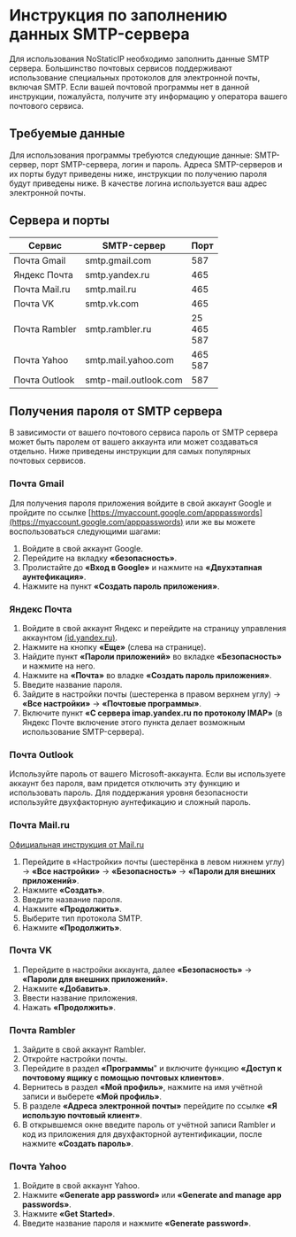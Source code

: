 # Инструкция по заполнению данных SMTP-сервера
Для использования NoStaticIP необходимо заполнить данные SMTP сервера. Большинство почтовых сервисов поддерживают использование специальных протоколов для электронной почты, включая SMTP. Если вашей почтовой программы нет в данной инструкции, пожалуйста, получите эту информацию у оператора вашего почтового сервиса.

## Требуемые данные
Для использования программы требуются следующие данные: SMTP-сервер, порт SMTP-сервера, логин и пароль. Адреса SMTP-серверов и их порты будут приведены ниже, инструкции по получению пароля будут приведены ниже. В качестве логина используется ваш адрес электронной почты.

## Сервера и порты
|    Сервис      |     SMTP-сервер     |       Порт       |
|----------------|---------------------|------------------|
|Почта Gmail     |smtp.gmail.com       |587               |
|Яндекс Почта    |smtp.yandex.ru       |465               |
|Почта Mail.ru   |smtp.mail.ru         |465               |
|Почта VK        |smtp.vk.com          |465               |
|Почта Rambler   |smtp.rambler.ru      |25<br/>465<br/>587|
|Почта Yahoo     |smtp.mail.yahoo.com  |465<br/>587       |
|Почта Outlook   |smtp-mail.outlook.com|587               |

## Получения пароля от SMTP сервера
В зависимости от вашего почтового сервиса пароль от SMTP сервера может быть паролем от вашего аккаунта или может создаваться отдельно. Ниже приведены инструкции для самых популярных почтовых сервисов.

### Почта Gmail
Для получения пароля приложения войдите в свой аккаунт Google и пройдите по ссылке [https://myaccount.google.com/apppasswords](https://myaccount.google.com/apppasswords) или же вы можете воспользоваться следующими шагами:
1. Войдите в свой аккаунт Google.
2. Перейдите на вкладку **«безопасность»**.
3. Пролистайте до **«Вход в Google»** и нажмите на **«Двухэтапная аунтефикация»**.
4. Нажмите на пункт **«Создать пароль приложения»**.

### Яндекс Почта
1. Войдите в свой аккаунт Яндекс и перейдите на страницу управления аккаунтом [(id.yandex.ru)](id.yandex.ru).
2. Нажмите на кнопку **«Еще»** (слева на странице).
3. Найдите пункт **«Пароли приложений»** во вкладке **«Безопасность»** и нажмите на него.
4. Нажмите на **«Почта»** во владке **«Создать пароль приложения»**.
5. Введите название пароля.
6. Зайдите в настройки почты (шестеренка в правом верхнем углу) → **«Все настройки»** → **«Почтовые программы»**.
7. Включите пункт **«С сервера imap.yandex.ru по протоколу IMAP»** (в Яндекс Почте включение этого пункта делает возможным использование SMTP-сервера).

###  Почта Outlook
  Используйте пароль от вашего Microsoft-аккаунта. Если вы используете аккаунт без пароля, вам придется отключить эту функцию и использовать пароль. Для поддержания уровня безопасности используйте двухфакторную аунтефикацию и сложный пароль.

### Почта Mail.ru
[Официальная инструкция от Mail.ru](https://help.mail.ru/mail/mailer/password/)
1. Перейдите в «Настройки» почты (шестерёнка в левом нижнем углу) → **«Все настройки»** → **«Безопасность»** → **«Пароли для внешних приложений»**.
2. Нажмите **«Создать»**.
3. Введите название пароля.
4. Нажмите **«Продолжить»**.
5. Выберите тип протокола SMTP.
6. Нажмите **«Продолжить»**.

### Почта VK
1. Перейдите в настройки аккаунта, далее **«Безопасность»** → **«Пароли для внешних приложений»**.
2. Нажмите **«Добавить»**.
3. Ввести название приложения.
4. Нажать **«Продолжить»**.

### Почта Rambler
1. Зайдите в свой аккаунт Rambler.
2. Откройте настройки почты.
3. Перейдите в раздел **«Программы**" и включите функцию **«Доступ к почтовому ящику с помощью почтовых клиентов»**.
4. Вернитесь в раздел **«Мой профиль»**, нажмите на имя учётной записи и выберете **«Мой профиль»**.
5. В разделе **«Адреса электронной почты»** перейдите по ссылке **«Я использую почтовый клиент»**.
6. В открывшемся окне введите пароль от учётной записи Rambler и код из приложения для двухфакторной аутентификации, после нажмите **«Создать пароль»**.

### Почта Yahoo
1. Войдите в свой аккаунт Yahoo.
2. Нажмите **«Generate app password»** или **«Generate and manage app passwords»**.
3. Нажмите **«Get Started»**.
4. Введите название пароля и нажмите **«Generate password»**.

